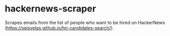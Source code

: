 # hackernews-scraper
Scrapes emails from the list of people who want to be hired on HackerNews (https://seisvelas.github.io/hn-candidates-search/).
